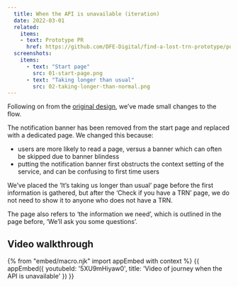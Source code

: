 ```yaml
---
  title: When the API is unavailable (iteration)
  date: 2022-03-01
  related:
    items:
    - text: Prototype PR
      href: https://github.com/DFE-Digital/find-a-lost-trn-prototype/pull/42
  screenshots:
    items:
      - text: "Start page"
        src: 01-start-page.png
      - text: "Taking longer than usual"
        src: 02-taking-longer-than-normal.png
---
```


Following on from the [original design](/find-a-lost-trn/api-down), we’ve made small changes to the flow.

The notification banner has been removed from the start page and replaced with a dedicated page. We changed this because:

- users are more likely to read a page, versus a banner which can often be skipped due to banner blindess
- putting the notification banner first obstructs the context setting of the service, and can be confusing to first time users

We’ve placed the ‘It’s taking us longer than usual’ page before the first information is gathered, but after the ‘Check if you have a TRN’ page, we do not need to show it to anyone who does not have a TRN.

The page also refers to ‘the information we need’, which is outlined in the page before, ‘We’ll ask you some questions’.

## Video walkthrough

{% from "embed/macro.njk" import appEmbed with context %}
{{ appEmbed({
  youtubeId: '5XU9mHiyaw0',
  title: 'Video of journey when the API is unavailable'
}) }}
